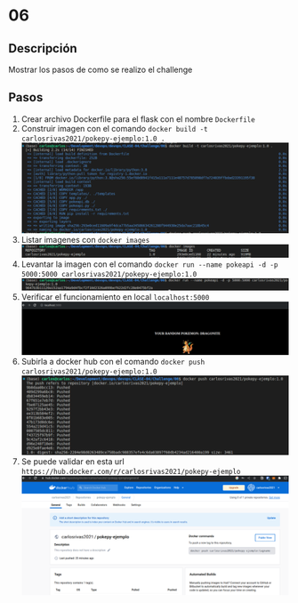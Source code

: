 # 06

## Descripción

Mostrar los pasos de como se realizo el challenge

## Pasos

1. Crear archivo Dockerfile para el flask con el nombre `Dockerfile`
2. Construir imagen con el comando `docker build -t carlosrivas2021/pokepy-ejemplo:1.0 .`
![docker-build-pokepy](images/docker-build-pokepy.png)
3. Listar imagenes con `docker images`
![docker-images](images/docker-images.png)
4. Levantar la imagen con el comando `docker run --name pokeapi -d -p 5000:5000 carlosrivas2021/pokepy-ejemplo:1.0`
![docker-run](images/docker-run.png)
5. Verificar el funcionamiento en local `localhost:5000`
![check-localhost](images/check-localhost.png)
6. Subirla a docker hub con el comando `docker push carlosrivas2021/pokepy-ejemplo:1.0`
![docker-push](images/docker-push.png)
7. Se puede validar en esta url `https://hub.docker.com/r/carlosrivas2021/pokepy-ejemplo`
![docker-hub](images/docker-hub.png)




